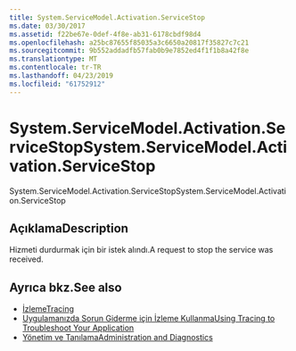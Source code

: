 ```yaml
---
title: System.ServiceModel.Activation.ServiceStop
ms.date: 03/30/2017
ms.assetid: f22be67e-0def-4f8e-ab31-6178cbdf98d4
ms.openlocfilehash: a25bc87655f85035a3c6650a20817f35827c7c21
ms.sourcegitcommit: 9b552addadfb57fab0b9e7852ed4f1f1b8a42f8e
ms.translationtype: MT
ms.contentlocale: tr-TR
ms.lasthandoff: 04/23/2019
ms.locfileid: "61752912"
---
```

# <a name="systemservicemodelactivationservicestop"></a><span data-ttu-id="1cc20-102">System.ServiceModel.Activation.ServiceStop</span><span class="sxs-lookup"><span data-stu-id="1cc20-102">System.ServiceModel.Activation.ServiceStop</span></span>
<span data-ttu-id="1cc20-103">System.ServiceModel.Activation.ServiceStop</span><span class="sxs-lookup"><span data-stu-id="1cc20-103">System.ServiceModel.Activation.ServiceStop</span></span>  
  
## <a name="description"></a><span data-ttu-id="1cc20-104">Açıklama</span><span class="sxs-lookup"><span data-stu-id="1cc20-104">Description</span></span>  
 <span data-ttu-id="1cc20-105">Hizmeti durdurmak için bir istek alındı.</span><span class="sxs-lookup"><span data-stu-id="1cc20-105">A request to stop the service was received.</span></span>  
  
## <a name="see-also"></a><span data-ttu-id="1cc20-106">Ayrıca bkz.</span><span class="sxs-lookup"><span data-stu-id="1cc20-106">See also</span></span>

- [<span data-ttu-id="1cc20-107">İzleme</span><span class="sxs-lookup"><span data-stu-id="1cc20-107">Tracing</span></span>](../../../../../docs/framework/wcf/diagnostics/tracing/index.md)
- [<span data-ttu-id="1cc20-108">Uygulamanızda Sorun Giderme için İzleme Kullanma</span><span class="sxs-lookup"><span data-stu-id="1cc20-108">Using Tracing to Troubleshoot Your Application</span></span>](../../../../../docs/framework/wcf/diagnostics/tracing/using-tracing-to-troubleshoot-your-application.md)
- [<span data-ttu-id="1cc20-109">Yönetim ve Tanılama</span><span class="sxs-lookup"><span data-stu-id="1cc20-109">Administration and Diagnostics</span></span>](../../../../../docs/framework/wcf/diagnostics/index.md)
